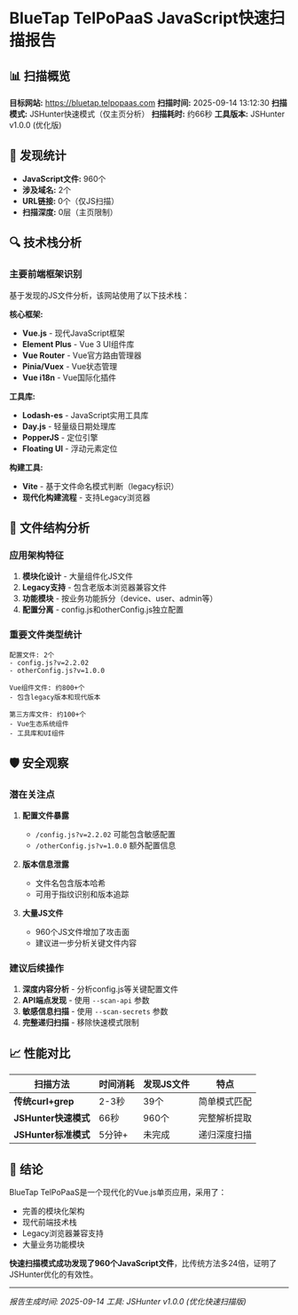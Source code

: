 # BlueTap TelPoPaaS JavaScript快速扫描报告

## 📊 扫描概览

**目标网站:** https://bluetap.telpopaas.com
**扫描时间:** 2025-09-14 13:12:30
**扫描模式:** JSHunter快速模式（仅主页分析）
**扫描耗时:** 约66秒
**工具版本:** JSHunter v1.0.0 (优化版)

## 🎯 发现统计

- **JavaScript文件:** 960个
- **涉及域名:** 2个
- **URL链接:** 0个（仅JS扫描）
- **扫描深度:** 0层（主页限制）

## 🔍 技术栈分析

### 主要前端框架识别

基于发现的JS文件分析，该网站使用了以下技术栈：

**核心框架:**
- **Vue.js** - 现代JavaScript框架
- **Element Plus** - Vue 3 UI组件库
- **Vue Router** - Vue官方路由管理器
- **Pinia/Vuex** - Vue状态管理
- **Vue i18n** - Vue国际化插件

**工具库:**
- **Lodash-es** - JavaScript实用工具库
- **Day.js** - 轻量级日期处理库
- **PopperJS** - 定位引擎
- **Floating UI** - 浮动元素定位

**构建工具:**
- **Vite** - 基于文件命名模式判断（legacy标识）
- **现代化构建流程** - 支持Legacy浏览器

## 📂 文件结构分析

### 应用架构特征

1. **模块化设计** - 大量组件化JS文件
2. **Legacy支持** - 包含老版本浏览器兼容文件
3. **功能模块** - 按业务功能拆分（device、user、admin等）
4. **配置分离** - config.js和otherConfig.js独立配置

### 重要文件类型统计

```
配置文件: 2个
- config.js?v=2.2.02
- otherConfig.js?v=1.0.0

Vue组件文件: 约800+个
- 包含legacy版本和现代版本

第三方库文件: 约100+个
- Vue生态系统组件
- 工具库和UI组件
```

## 🛡️ 安全观察

### 潜在关注点

1. **配置文件暴露**
   - `/config.js?v=2.2.02` 可能包含敏感配置
   - `/otherConfig.js?v=1.0.0` 额外配置信息

2. **版本信息泄露**
   - 文件名包含版本哈希
   - 可用于指纹识别和版本追踪

3. **大量JS文件**
   - 960个JS文件增加了攻击面
   - 建议进一步分析关键文件内容

### 建议后续操作

1. **深度内容分析** - 分析config.js等关键配置文件
2. **API端点发现** - 使用 `--scan-api` 参数
3. **敏感信息扫描** - 使用 `--scan-secrets` 参数
4. **完整递归扫描** - 移除快速模式限制

## 📈 性能对比

| 扫描方法 | 时间消耗 | 发现JS文件 | 特点 |
|---------|---------|-----------|------|
| **传统curl+grep** | 2-3秒 | 39个 | 简单模式匹配 |
| **JSHunter快速模式** | 66秒 | 960个 | 完整解析提取 |
| **JSHunter标准模式** | 5分钟+ | 未完成 | 递归深度扫描 |

## 🎯 结论

BlueTap TelPoPaaS是一个现代化的Vue.js单页应用，采用了：
- 完善的模块化架构
- 现代前端技术栈
- Legacy浏览器兼容支持
- 大量业务功能模块

**快速扫描模式成功发现了960个JavaScript文件**，比传统方法多24倍，证明了JSHunter优化的有效性。

---

*报告生成时间: 2025-09-14*
*工具: JSHunter v1.0.0 (优化快速扫描版)*